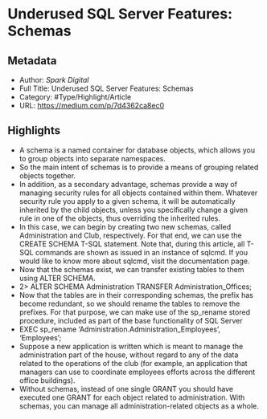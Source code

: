 # Underused SQL Server Features: Schemas

## Metadata

* Author: *Spark Digital*
* Full Title: Underused SQL Server Features: Schemas
* Category: #Type/Highlight/Article
* URL: https://medium.com/p/7d4362ca8ec0

## Highlights

* A schema is a named container for database objects, which allows you to group objects into separate namespaces.
* So the main intent of schemas is to provide a means of grouping related objects together.
* In addition, as a secondary advantage, schemas provide a way of managing security rules for all objects contained within them. Whatever security rule you apply to a given schema, it will be automatically inherited by the child objects, unless you specifically change a given rule in one of the objects, thus overriding the inherited rules.
* In this case, we can begin by creating two new schemas, called Administration and Club, respectively. For that end, we can use the CREATE SCHEMA T-SQL statement. Note that, during this article, all T-SQL commands are shown as issued in an instance of sqlcmd. If you would like to know more about sqlcmd, visit the documentation page.
* Now that the schemas exist, we can transfer existing tables to them using ALTER SCHEMA.
* 2> ALTER SCHEMA Administration TRANSFER Administration_Offices;
* Now that the tables are in their corresponding schemas, the prefix has become redundant, so we should rename the tables to remove the prefixes. For that purpose, we can make use of the sp_rename stored procedure, included as part of the base functionality of SQL Server
* EXEC sp_rename ‘Administration.Administration_Employees’, ‘Employees’;
* Suppose a new application is written which is meant to manage the administration part of the house, without regard to any of the data related to the operations of the club (for example, an application that managers can use to coordinate employees efforts across the different office buildings).
* Without schemas, instead of one single GRANT you should have executed one GRANT for each object related to administration. With schemas, you can manage all administration-related objects as a whole.
